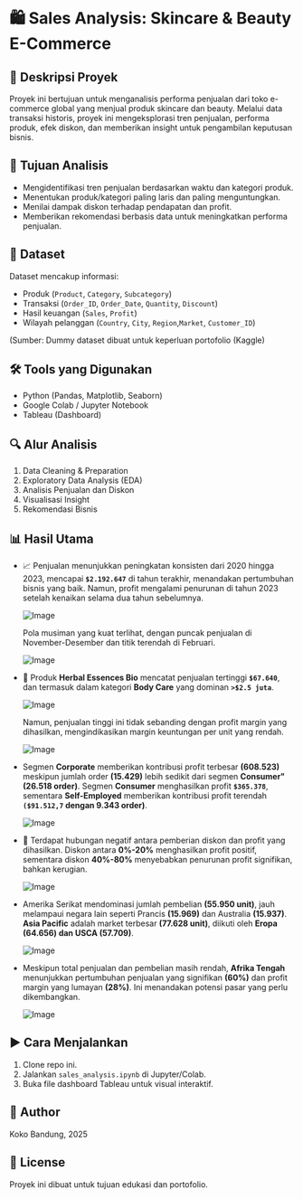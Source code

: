 # 🛍️ Sales Analysis: Skincare & Beauty E-Commerce

## 📌 Deskripsi Proyek
Proyek ini bertujuan untuk menganalisis performa penjualan dari toko e-commerce global yang menjual produk skincare dan beauty. Melalui data transaksi historis, proyek ini mengeksplorasi tren penjualan, performa produk, efek diskon, dan memberikan insight untuk pengambilan keputusan bisnis.

## 🎯 Tujuan Analisis
- Mengidentifikasi tren penjualan berdasarkan waktu dan kategori produk.
- Menentukan produk/kategori paling laris dan paling menguntungkan.
- Menilai dampak diskon terhadap pendapatan dan profit.
- Memberikan rekomendasi berbasis data untuk meningkatkan performa penjualan.

## 🧾 Dataset
Dataset mencakup informasi:
- Produk (`Product`, `Category`, `Subcategory`)
- Transaksi (`Order_ID`, `Order_Date`, `Quantity`, `Discount`)
- Hasil keuangan (`Sales`, `Profit`)
- Wilayah pelanggan (`Country`, `City`, `Region`,`Market`, `Customer_ID`)

(Sumber: Dummy dataset dibuat untuk keperluan portofolio (Kaggle)

## 🛠️ Tools yang Digunakan
- Python (Pandas, Matplotlib, Seaborn)
- Google Colab / Jupyter Notebook
- Tableau (Dashboard)

## 🔍 Alur Analisis
1. Data Cleaning & Preparation
2. Exploratory Data Analysis (EDA)
3. Analisis Penjualan dan Diskon
4. Visualisasi Insight
5. Rekomendasi Bisnis

## 📊 Hasil Utama
- 📈 Penjualan menunjukkan peningkatan konsisten dari 2020 hingga 2023, mencapai **`$2.192.647`** di tahun terakhir, menandakan pertumbuhan bisnis yang baik. Namun, profit mengalami penurunan di tahun 2023 setelah kenaikan selama dua tahun sebelumnya.
  
  ![Image](https://github.com/user-attachments/assets/f026e0fa-581b-40b4-81c2-a73b9bd02f7f)

   Pola musiman yang kuat terlihat, dengan puncak penjualan di November-Desember dan titik terendah di Februari.
  
  ![Image](https://github.com/user-attachments/assets/6fd8e3aa-7561-4cbb-acfb-07cacde53c70)

- 🧴 Produk **Herbal Essences Bio** mencatat penjualan tertinggi **`$67.640`**, dan termasuk dalam kategori **Body Care**   yang dominan **`>$2.5 juta`**.
  
  ![Image](https://github.com/user-attachments/assets/7ff10da1-7e03-4de0-a2f3-78c7444c10bf)
  
  Namun, penjualan tinggi ini tidak sebanding dengan profit margin yang dihasilkan, mengindikasikan margin keuntungan per unit yang rendah.
  
  ![Image](https://github.com/user-attachments/assets/72b5ff4a-567b-4bfb-aa64-c0bfe30dcfea)

- Segmen **Corporate** memberikan kontribusi profit terbesar **(608.523)** meskipun jumlah order **(15.429)** lebih sedikit dari segmen **Consumer" (26.518 order)**. Segmen **Consumer** menghasilkan profit **`$365.378`**, sementara **Self-Employed** memberikan    kontribusi profit terendah **`($91.512,7` dengan 9.343 order)**.
  
  ![Image](https://github.com/user-attachments/assets/0e7ac744-97f3-4249-b050-8f6a9852d072)

- 🔖 Terdapat hubungan negatif antara pemberian diskon dan profit yang dihasilkan. Diskon antara **0%-20%** menghasilkan profit positif, sementara diskon **40%-80%** menyebabkan penurunan profit signifikan, bahkan kerugian.
  
  ![Image](https://github.com/user-attachments/assets/80fed549-b089-433a-9c1e-1e0c42b569a0)

- Amerika Serikat mendominasi jumlah pembelian **(55.950 unit)**, jauh melampaui negara lain seperti Prancis **(15.969)** dan Australia **(15.937)**. **Asia Pacific** adalah market terbesar **(77.628 unit)**, diikuti oleh **Eropa (64.656) dan USCA (57.709)**.
  
  ![Image](https://github.com/user-attachments/assets/87b1672d-7602-46a4-87dd-390be3ffb953)

- Meskipun total penjualan dan pembelian masih rendah, **Afrika Tengah** menunjukkan pertumbuhan penjualan yang signifikan **(60%)** dan profit margin yang lumayan **(28%)**. Ini menandakan potensi pasar yang perlu dikembangkan.

  ![Image](https://github.com/user-attachments/assets/296032cc-8a47-4a8d-906d-045baea7afd7)


## ▶️ Cara Menjalankan
1. Clone repo ini.
2. Jalankan `sales_analysis.ipynb` di Jupyter/Colab.
3. Buka file dashboard Tableau untuk visual interaktif.

## 👤 Author
Koko
Bandung, 2025

## 📄 License
Proyek ini dibuat untuk tujuan edukasi dan portofolio.
